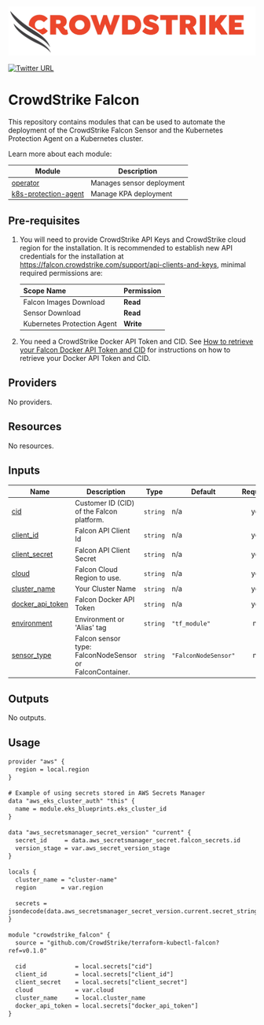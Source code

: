 <!-- BEGIN_TF_DOCS -->
![CrowdStrike FalconPy](https://raw.githubusercontent.com/CrowdStrike/falconpy/main/docs/asset/cs-logo.png)

[![Twitter URL](https://img.shields.io/twitter/url?label=Follow%20%40CrowdStrike&style=social&url=https%3A%2F%2Ftwitter.com%2FCrowdStrike)](https://twitter.com/CrowdStrike)<br/>

# CrowdStrike Falcon

This repository contains modules that can be used to automate the deployment of the CrowdStrike Falcon Sensor and the Kubernetes Protection Agent on a Kubernetes cluster.

Learn more about each module:

| Module                                                            | Description               |
|-------------------------------------------------------------------|---------------------------|
| [operator](./modules/operator/README.md)                         | Manages sensor deployment |
| [k8s-protection-agent](./modules/k8s-protection-agent/README.md) | Manage KPA deployment     |

## Pre-requisites

1. You will need to provide CrowdStrike API Keys and CrowdStrike cloud region for the installation. It is recommended to establish new API credentials for the installation at https://falcon.crowdstrike.com/support/api-clients-and-keys, minimal required permissions are:

    | Scope Name                  | Permission |
    |-----------------------------|------------|
    | Falcon Images Download      | **Read**   |
    | Sensor Download             | **Read**   |
    | Kubernetes Protection Agent | **Write**  |

2. You need a CrowdStrike Docker API Token and CID. See [How to retrieve your Falcon Docker API Token and CID](./modules//k8s-protection-agent/README.md#how-to-retrieve-your-falcon-docker-api-token-and-cid) for instructions on how to retrieve your Docker API Token and CID.
## Providers

No providers.
## Resources

No resources.
## Inputs

| Name | Description | Type | Default | Required |
|------|-------------|------|---------|:--------:|
| <a name="input_cid"></a> [cid](#input\_cid) | Customer ID (CID) of the Falcon platform. | `string` | n/a | yes |
| <a name="input_client_id"></a> [client\_id](#input\_client\_id) | Falcon API Client Id | `string` | n/a | yes |
| <a name="input_client_secret"></a> [client\_secret](#input\_client\_secret) | Falcon API Client Secret | `string` | n/a | yes |
| <a name="input_cloud"></a> [cloud](#input\_cloud) | Falcon Cloud Region to use. | `string` | n/a | yes |
| <a name="input_cluster_name"></a> [cluster\_name](#input\_cluster\_name) | Your Cluster Name | `string` | n/a | yes |
| <a name="input_docker_api_token"></a> [docker\_api\_token](#input\_docker\_api\_token) | Falcon Docker API Token | `string` | n/a | yes |
| <a name="input_environment"></a> [environment](#input\_environment) | Environment or 'Alias' tag | `string` | `"tf_module"` | no |
| <a name="input_sensor_type"></a> [sensor\_type](#input\_sensor\_type) | Falcon sensor type: FalconNodeSensor or FalconContainer. | `string` | `"FalconNodeSensor"` | no |
## Outputs

No outputs.

## Usage

```hcl
provider "aws" {
  region = local.region
}

# Example of using secrets stored in AWS Secrets Manager
data "aws_eks_cluster_auth" "this" {
  name = module.eks_blueprints.eks_cluster_id
}

data "aws_secretsmanager_secret_version" "current" {
  secret_id     = data.aws_secretsmanager_secret.falcon_secrets.id
  version_stage = var.aws_secret_version_stage
}

locals {
  cluster_name = "cluster-name"
  region       = var.region

  secrets = jsondecode(data.aws_secretsmanager_secret_version.current.secret_string)
}

module "crowdstrike_falcon" {
  source = "github.com/CrowdStrike/terraform-kubectl-falcon?ref=v0.1.0"

  cid              = local.secrets["cid"]
  client_id        = local.secrets["client_id"]
  client_secret    = local.secrets["client_secret"]
  cloud            = var.cloud
  cluster_name     = local.cluster_name
  docker_api_token = local.secrets["docker_api_token"]
}
```
<!-- END_TF_DOCS -->
